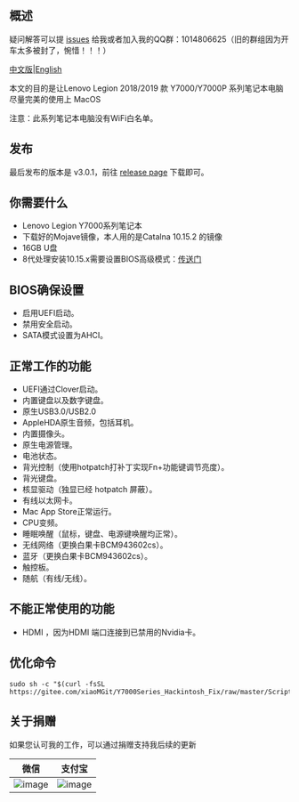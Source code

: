 ## 概述

疑问解答可以提 [issues](https://github.com/xiaoMGitHub/Lenovo_Y7000-Y530_Hackintosh/issues) 给我或者加入我的QQ群：1014806625（旧的群组因为开车太多被封了，惋惜！！！）

[中文版](https://github.com/xiaoMGitHub/Lenovo_Y7000-Y530_Hackintosh/blob/master/README.md)|[English](https://github.com/xiaoMGitHub/Lenovo_Y7000-Y530_Hackintosh/blob/master/README-en.md)

本文的目的是让Lenovo Legion 2018/2019 款 Y7000/Y7000P 系列笔记本电脑尽量完美的使用上 MacOS

注意：此系列笔记本电脑没有WiFi白名单。

## 发布

最后发布的版本是 v3.0.1，前往 [release page](https://github.com/xiaoMGitHub/Lenovo_Y7000-Y530_Hackintosh/releases) 下载即可。

## 你需要什么
- Lenovo Legion Y7000系列笔记本
- 下载好的Mojave镜像，本人用的是Catalna 10.15.2 的镜像
- 16GB U盘
- 8代处理安装10.15.x需要设置BIOS高级模式：[传送门](https://github.com/xiaoMGitHub/LEGION_Y7000Series_Hackintosh_Clover/blob/master/BIOS%E8%AE%BE%E7%BD%AE%E8%AF%B4%E6%98%8E.md)

## BIOS确保设置
- 启用UEFI启动。
- 禁用安全启动。
- SATA模式设置为AHCI。

## 正常工作的功能
- UEFI通过Clover启动。
- 内置键盘以及数字键盘。
- 原生USB3.0/USB2.0 
- AppleHDA原生音频，包括耳机。
- 内置摄像头。
- 原生电源管理。
- 电池状态。
- 背光控制（使用hotpatch打补丁实现Fn+功能键调节亮度）。
- 背光键盘。
- 核显驱动（独显已经 hotpatch 屏蔽）。
- 有线以太网卡。
- Mac App Store正常运行。
- CPU变频。
- 睡眠唤醒（鼠标，键盘、电源键唤醒均正常）。
- 无线网络（更换白果卡BCM943602cs）。
- 蓝牙（更换白果卡BCM943602cs）。
- 触控板。
- 随航（有线/无线）。

## 不能正常使用的功能
- HDMI ，因为HDMI 端口连接到已禁用的Nvidia卡。

## 优化命令
```
sudo sh -c "$(curl -fsSL https://gitee.com/xiaoMGit/Y7000Series_Hackintosh_Fix/raw/master/Script/Optimize.sh)"
```

## 关于捐赠

如果您认可我的工作，可以通过捐赠支持我后续的更新

| 微信                                                       | 支付宝                                               |
| ---------------------------------------------------------- | ---------------------------------------------------- |
| ![image](https://gitee.com/xiaoMGit/Y7000Series_Hackintosh_Fix/raw/master/Screenshot/%E5%BE%AE%E4%BF%A1160.jpg) | ![image](https://gitee.com/xiaoMGit/Y7000Series_Hackintosh_Fix/raw/master/Screenshot/%E6%94%AF%E4%BB%98%E5%AE%9D160.jpg) |


